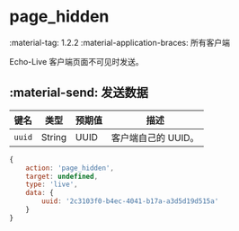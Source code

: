 # page_hidden

<span class="feature-tag" title="最早可用版本" markdown>
    <span class="icon">:material-tag:</span>
    <span class="text">1.2.2</span>
</span>
<span class="feature-tag" title="终端类型" markdown>
    <span class="icon">:material-application-braces:</span>
    <span class="text">所有客户端</span>
</span>

Echo-Live 客户端页面不可见时发送。

## :material-send: 发送数据
| 键名 | 类型 | 预期值 | 描述 |
| - | - | - | - |
| `uuid` | String | UUID | 客户端自己的 UUID。 |

``` javascript title="示例"
{
    action: 'page_hidden',
    target: undefined,
    type: 'live',
    data: {
        uuid: '2c3103f0-b4ec-4041-b17a-a3d5d19d515a'
    }
}
```